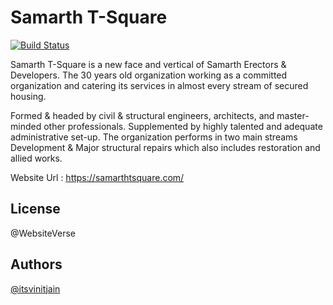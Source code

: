# Samarth T-Square



[![Build Status](https://travis-ci.org/joemccann/dillinger.svg?branch=master)](https://travis-ci.org/joemccann/dillinger)

Samarth T-Square is a new face and vertical of Samarth Erectors & Developers. The 30 years old organization working as a committed organization and catering its services in almost every stream of secured housing.

Formed & headed by civil & structural engineers, architects, and master-minded other professionals. Supplemented by highly talented and adequate administrative set-up. The organization performs in two main streams Development & Major structural repairs which also includes restoration and allied works.

Website Url : https://samarthtsquare.com/


## License

@WebsiteVerse


## Authors

[@itsvinitjain](https://github.com/itsvinitjain)
